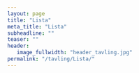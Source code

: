 ```yaml
---
layout: page
title: "Lista"
meta_title: "Lista"
subheadline: ""
teaser: ""
header:
   image_fullwidth: "header_tavling.jpg"
permalink: "/tavling/Lista/"
---
```


